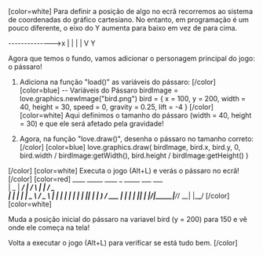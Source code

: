 [color=white]
Para definir a posição de algo no ecrã recorremos ao sistema de
coordenadas do gráfico cartesiano. No entanto, em programação
é um pouco diferente, o eixo do Y aumenta para baixo em vez
de para cima.

-------------->x
|
|
|
|
V Y

Agora que temos o fundo, vamos adicionar o personagem 
principal do jogo: o pássaro!

1. Adiciona na função "load()" as variáveis do pássaro:
[/color] [color=blue]
   -- Variáveis do Pássaro
   birdImage = love.graphics.newImage("bird.png")
    bird = {
        x = 100,
        y = 200,
        width = 40,
        height = 30,
        speed = 0,
        gravity = 0.25,
        lift = -4
    }
[/color] [color=white]
Aqui definimos o tamanho do pássaro (width = 40, height = 30) 
e que ele será afetado pela gravidade!

2. Agora, na função "love.draw()", desenha o pássaro no 
tamanho correto:
[/color] [color=blue]
   love.graphics.draw(
   birdImage,
   bird.x,
   bird.y,
   0,
   bird.width / birdImage:getWidth(),
   bird.height / birdImage:getHeight()
   )

[/color] [color=white]
Executa o jogo (Alt+L) e verás o pássaro no ecrã!
[/color] [color=red]
     ____  _____ ____    _    _____ ___ ___  
    |  _ \| ____/ ___|  / \  |  ___|_ _/ _ \
    | | | |  _| \___ \ / _ \ | |_   | | | | |
    | |_| | |___ ___) / ___ \|  _|  | | |_| |
    |____/|_____|____/_/   \_\_|   |___\___/
[/color] [color=white]

Muda a posição inicial do pássaro na variavel bird (y = 200) para 150 e vê 
onde ele começa na tela!

Volta a executar o jogo (Alt+L) para verificar se está tudo bem.
[/color]
